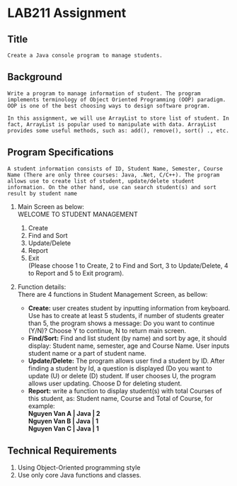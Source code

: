 # LAB211 Assignment
## Title 
    Create a Java console program to manage students.
## Background
    Write a program to manage information of student. The program implements terminology of Object Oriented Programming (OOP) paradigm. OOP is one of the best choosing ways to design software program. 

    In this assignment, we will use ArrayList to store list of student. In fact, ArrayList is popular used to manipulate with data. ArrayList provides some useful methods, such as: add(), remove(), sort() ., etc.
## Program Specifications
    A student information consists of ID, Student Name, Semester, Course Name (There are only three courses: Java, .Net, C/C++). The program allows use to create list of student, update/delete student information. On the other hand, use can search student(s) and sort result by student name

1. Main Screen as below:  
WELCOME TO STUDENT MANAGEMENT
    1. Create
    2. Find and Sort
    3. Update/Delete
    4. Report
    5. Exit  
(Please choose 1 to Create, 2 to Find and Sort, 3 to Update/Delete, 4 to Report and 5 to Exit program).

2. Function details:  
There are 4 functions in Student Management Screen, as bellow:
    * **Create:** user creates student by inputting information from keyboard. Use has to create at least 5 students, if number of students greater than 5, the program shows a message: Do you want to continue (Y/N)? Choose Y to continue, N to return main screen.
    * **Find/Sort:** Find and list student (by name) and sort by age, it should display: Student name, semester, age and Course Name. User inputs student name or a part of student name.
    * **Update/Delete:** The program allows user find a student by ID. After finding a student by Id, a question is displayed (Do you want to update (U) or delete (D) student. If user chooses U, the program allows user updating. Choose D for deleting student.
    * **Report:** write a function to display student(s) with total Courses of this student, as: Student name, Course and Total of Course, for example:  
    **Nguyen Van A | Java | 2**  
    **Nguyen Van B | Java | 1**  
    **Nguyen Van C | Java | 1**  
## Technical Requirements
1. Using Object-Oriented programming style
2. Use only core Java functions and classes.
